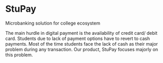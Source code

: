 # StuPay
Microbanking solution for college ecosystem

The main hurdle in digital payment is the availability of credit card/ debit card. Students due to lack of payment options have to revert to cash payments. Most of the time students face the lack of cash as their major problem during any transaction. Our product, StuPay focuses majorly on this problem.
